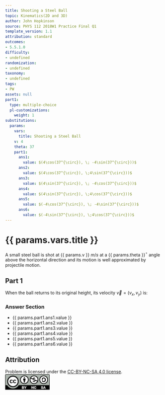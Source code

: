 ```yaml
---
title: Shooting a Steel Ball
topic: Kinematics(2D and 3D)
author: John Hopkinson
source: PHYS 112 2018W1 Practice Final Q1
template_version: 1.1
attribution: standard
outcomes:
- 5.5.1.0
difficulty:
- undefined
randomization:
- undefined
taxonomy:
- undefined
tags:
- PW
assets: null
part1:
  type: multiple-choice
  pl-customizations:
    weight: 1
substitutions:
  params:
    vars:
      title: Shooting a Steel Ball
    v: 4
    theta: 37
    part1:
      ans1:
        value: $(4\cos(37^{\circ}), \; -4\sin(37^{\circ}))$
      ans2:
        value: $(4\cos(37^{\circ}), \;4\sin(37^{\circ}))$
      ans3:
        value: $(4\sin(37^{\circ}), \; -4\cos(37^{\circ}))$
      ans4:
        value: $(4\sin(37^{\circ}), \;4\cos(37^{\circ}))$
      ans5:
        value: $(-4\cos(37^{\circ}), \; -4\sin(37^{\circ}))$
      ans6:
        value: $(-4\sin(37^{\circ}), \;4\cos(37^{\circ}))$
---
```

# {{ params.vars.title }}
A small steel ball is shot at {{ params.v }} $m/s$ at a {{ params.theta }}$^{\circ}$ angle above the horizontal direction and its motion is well approximated by projectile motion.

## Part 1

When the ball returns to its original height, its velocity $\overrightarrow{v} = (v_x, v_y)$ is:

### Answer Section

- {{ params.part1.ans1.value }}
- {{ params.part1.ans2.value }}
- {{ params.part1.ans3.value }}
- {{ params.part1.ans4.value }}
- {{ params.part1.ans5.value }}
- {{ params.part1.ans6.value }}

## Attribution

Problem is licensed under the [CC-BY-NC-SA 4.0 license](https://creativecommons.org/licenses/by-nc-sa/4.0/).<br> ![The Creative Commons 4.0 license requiring attribution-BY, non-commercial-NC, and share-alike-SA license.](https://raw.githubusercontent.com/firasm/bits/master/by-nc-sa.png)
